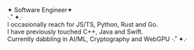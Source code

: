 ✦ Software Engineer✦  
·.˚ ✦.·  
I occasionally reach for JS/TS, Python, Rust and Go.  
I have previously touched C++, Java and Swift.  
Currently dabbling in AI/ML, Cryptography and WebGPU
·.˚ ✦.·
